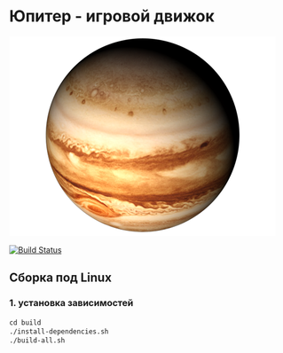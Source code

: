 ﻿# Юпитер - игровой движок

![Github Logo](/doc/images/Jupiter.png)

[![Build Status](https://travis-ci.org/Ingener74/Jupiter.svg?branch=master)](https://travis-ci.org/Ingener74/Jupiter)

## Сборка под Linux

### 1. установка зависимостей
```
cd build
./install-dependencies.sh
./build-all.sh
```

